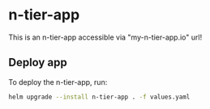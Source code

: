 # n-tier-app
This is an n-tier-app accessible via "my-n-tier-app.io" url!
<br>
## Deploy app
To deploy the n-tier-app, run:
```bash
helm upgrade --install n-tier-app . -f values.yaml
```
